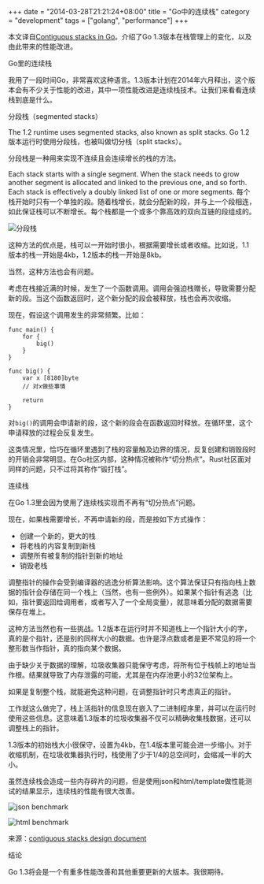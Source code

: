 +++
date = "2014-03-28T21:21:24+08:00"
title = "Go中的连续栈"
category = "development"
tags = ["golang", "performance"]
+++

本文译自[Contiguous stacks in Go](http://agis.io/2014/03/25/contiguous-stacks-in-go.html)。介绍了Go 1.3版本在栈管理上的变化，以及由此带来的性能改进。

<!--more-->

Go里的连续栈

我用了一段时间Go，非常喜欢这种语言。1.3版本计划在2014年六月释出，这个版本会有不少关于性能的改进，其中一项性能改进是连续栈技术。让我们来看看连续栈到底是什么。

分段栈（segmented stacks）

The 1.2 runtime uses segmented stacks, also known as split stacks.
Go 1.2版本运行时使用分段栈，也被叫做切分栈（split stacks）。

分段栈是一种用来实现不连续且会连续增长的栈的方法。

Each stack starts with a single segment. When the stack needs to grow another segment is allocated and linked to the previous one, and so forth. Each stack is effectively a doubly linked list of one or more segments.
每个栈开始时只有一个单独的段。随着栈增长，就会分配新的段，并与上一个段相连，如此保证栈可以不断增长。每个栈都是一个或多个靠高效的双向互链的段组成的。

![分段栈](http://air.googol.im/images/segmented-stacks.png)

这种方法的优点是，栈可以一开始时很小，根据需要增长或者收缩。比如说，1.1版本的栈一开始是4kb，1.2版本的栈一开始是8kb。

当然，这种方法也会有问题。

考虑在栈接近满的时候，发生了一个函数调用。调用会强迫栈赠长，导致需要分配新的段。当这个函数返回时，这个新分配的段会被释放，栈也会再次收缩。

现在，假设这个调用发生的非常频繁。比如：

	func main() {
	    for {
	        big()
	    }
	}

	func big() {
	    var x [8180]byte
	    // 对x做些事情

	    return
	}

对`big()`的调用会申请新的段，这个新的段会在函数返回时释放。在循环里，这个申请释放的过程会反复发生。

这类情况里，恰巧在循环里遇到了栈的容量触及边界的情况，反复创建和销毁段时的开销会非常明显。在Go社区内部，这种情况被称作“切分热点”。Rust社区面对同样的问题，只不过将其称作“锻打栈”。

连续栈

在Go 1.3里会因为使用了连续栈实现而不再有“切分热点”问题。

现在，如果栈需要增长，不再申请新的段，而是按如下方式操作：

 - 创建一个新的，更大的栈
 - 将老栈的内容复制到新栈
 - 调整所有被复制的指针到新的地址
 - 销毁老栈

调整指针的操作会受到编译器的逃逸分析算法影响。这个算法保证只有指向栈上数据的指针会存储在同一个栈上（当然，也有一些例外）。如果某个指针有逃逸（比如，指针要返回给调用者，或者写入了一个全局变量），就意味着分配的数据需要保存在堆上。

这种方法当然也有一些挑战。1.2版本在运行时并不知道栈上一个指针大小的字，真的是个指针，还是别的同样大小的数据。也许是浮点数或者是更不常见的将一个整形数当作指针，真的指向某个数据。

由于缺少关于数据的理解，垃圾收集器只能保守考虑，将所有位于栈帧上的地址当作根。结果就导致了内存泄露的可能，尤其是在内存池更小的32位架构上。

如果是复制整个栈，就能避免这种问题，在调整指针时只考虑真正的指针。

工作就这么做完了，栈上活指针的信息现在嵌入了二进制程序里，并可以在运行时使用这些信息。这意味着1.3版本的垃圾收集器不仅可以精确收集栈数据，还可以调整栈上的指针。

1.3版本的初始栈大小很保守，设置为4kb，在1.4版本里可能会进一步缩小。对于收缩机制，在垃圾收集器执行时，栈使用了少于1/4的总空间时，会缩减一半的大小。

虽然连续栈会造成一些内存碎片的问题，但是使用json和html/template做性能测试的结果显示，连续栈的性能有很大改善。

![json benchmark](http://air.googol.im/images/json-benchmark.png)

![html benchmark](http://air.googol.im/images/html-benchmark.png)

来源：[contiguous stacks design document](https://docs.google.com/document/d/1wAaf1rYoM4S4gtnPh0zOlGzWtrZFQ5suE8qr2sD8uWQ/pub)

结论

Go 1.3将会是一个有重多性能改善和其他重要更新的大版本。我很期待。
